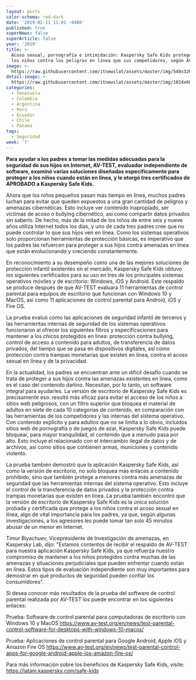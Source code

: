 ```yaml
---
layout: posts
color-schema: red-dark
date: '2019-02-11 11:01 -0400'
published: true
superNews: false
superArticle: false
year: '2019'
title: >-
  Acoso sexual, pornografía e intimidación: Kaspersky Safe Kids protege mejor a
  los niños contra los peligros en línea que sus competidores, según AV-TEST 
image: >-
  https://raw.githubusercontent.com/itnewslat/assets/master/img/540x320/Kaspersky-Safe-Kids-p.jpg
detail-image: >-
  https://raw.githubusercontent.com/itnewslat/assets/master/img/1024x680/Kaspersky-Safe-Kids-g.jpg
categories:
  - Venezuela
  - Colombia
  - Argentina
  - Perú
  - Ecuador
  - Chile
  - Panama
tags:
  - Seguridad
week: '7'
---
```

**Para ayudar a los padres a tomar las medidas adecuadas para la seguridad de sus hijos en Internet, AV-TEST, evaluador independiente de software, examinó varias soluciones diseñadas específicamente para proteger a los niños cuando están en línea, y le otorgó tres certificados de APROBADO a Kaspersky Safe Kids.**

Ahora que los niños pequeños pasan más tiempo en línea, muchos padres luchan para evitar que queden expuestos a una gran cantidad de peligros y amenazas cibernéticas. Esto incluye ver contenido inapropiado, ser víctimas de acoso o bullying cibernético, así como compartir datos privados sin saberlo. De hecho, más de la mitad de los niños de entre seis y nueve años utiliza Internet todos los días, y uno de cada tres padres cree que no puede controlar lo que sus hijos ven en línea. Como los sistemas operativos solo proporcionan herramientas de protección básicas, es imperativo que los padres las refuercen para proteger a sus hijos contra amenazas en línea que están evolucionando y creciendo constantemente.
 
En reconocimiento a su desempeño como una de las mejores soluciones de protección infantil existentes en el mercado, Kaspersky Safe Kids obtuvo los siguientes certificados para su uso en tres de los principales sistemas operativos móviles y de escritorio: Windows, iOS y Android. Este respaldo se produce después de que AV-TEST evaluara 11 herramientas de control parental para equipos de escritorio que funcionan con Windows 10 y MacOS, así como 11 aplicaciones de control parental para Android, iOS y Fire OS.

La prueba evaluó cómo las aplicaciones de seguridad infantil de terceros y las herramientas internas de seguridad de los sistemas operativos funcionaron al ofrecer los siguientes filtros y especificaciones para mantener a los chicos protegidos en línea: protección contra bullying, control de acceso a contenido para adultos, de transferencia de datos privados, del tiempo que se pasa en dispositivos digitales, así como protección contra trampas monetarias que existen en línea, contra el acoso sexual en línea y de la privacidad.

En la actualidad, los padres se encuentran ante un difícil desafío cuando se trata de proteger a sus hijos contra las amenazas existentes en línea, como es el caso del contenido dañino. Necesitan, por lo tanto, un software integral para ayudarles. La versión de escritorio de Kaspersky Safe Kids es precisamente eso: resultó más eficaz para evitar el acceso de los niños a sitios web peligrosos, con un filtro superior que bloquea el material de adultos en siete de cada 10 categorías de contenido, en comparación con las herramientas de los competidores y las internas del sistema operativo. Con contenido explícito y para adultos que no se limita a lo obvio, incluidos sitios web de pornografía o de juegos de azar, Kaspersky Safe Kids puede bloquear, para mayor tranquilidad, el contenido que a menudo pasa por alto. Esto incluye el relacionado con el intercambio ilegal de datos y de archivos, así como sitios que contienen armas, municiones y contenido violento.

La prueba también demostró que la aplicación Kaspersky Safe Kids, así como la versión de escritorio, no solo bloquea más enlaces a contenido prohibido, sino que también protege a  menores contra más amenazas de seguridad que las herramientas internas del sistema operativo. Esto incluye el control de la transferencia de datos privados y la protección contra trampas monetarias que existen en línea. La prueba también encontró que la versión de escritorio de Kaspersky Safe Kids es la única solución probada y certificada que protege a los niños contra el acoso sexual en línea, algo de vital importancia para los padres, ya que, según algunas investigaciones, a los agresores les puede tomar tan solo 45 minutos abusar de un menor en Internet.

Timur Biyachuev, Vicepresidente de Investigación de amenazas, en Kaspersky Lab, dijo: "Estamos contentos de recibir el respaldo de AV-TEST para nuestra aplicación Kaspersky Safe Kids, ya que refuerza nuestro compromiso de mantener a los niños protegidos contra muchas de las amenazas y situaciones perjudiciales que pueden enfrentar cuando están en línea. Estos tipos de evaluación independiente son muy importantes para demostrar en qué productos de seguridad pueden confiar los consumidores”.

Si desea conocer más resultados de la prueba del software de control parental realizada por AV-TEST los puede encontrar en los siguientes enlaces:

Prueba: Software de control parental para computadoras de escritorio con Windows 10 y MacOS https://www.av-test.org/en/news/test-parental-control-software-for-desktops-with-windows-10-macos/

Prueba: Aplicaciones de control parental para Google Android, Apple iOS y Amazon Fire OS https://www.av-test.org/en/news/test-parental-control-apps-for-google-android-apple-ios-amazon-fire-os/

Para más información sobre los beneficios de Kaspersky Safe Kids, visite: https://latam.kaspersky.com/safe-kids